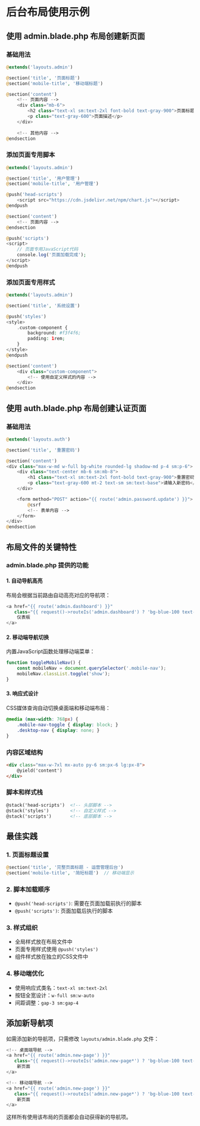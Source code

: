 # 后台布局使用示例

## 使用 admin.blade.php 布局创建新页面

### 基础用法
```php
@extends('layouts.admin')

@section('title', '页面标题')
@section('mobile-title', '移动端标题')

@section('content')
    <!-- 页面内容 -->
    <div class="mb-6">
        <h2 class="text-xl sm:text-2xl font-bold text-gray-900">页面标题</h2>
        <p class="text-gray-600">页面描述</p>
    </div>
    
    <!-- 其他内容 -->
@endsection
```

### 添加页面专用脚本
```php
@extends('layouts.admin')

@section('title', '用户管理')
@section('mobile-title', '用户管理')

@push('head-scripts')
    <script src="https://cdn.jsdelivr.net/npm/chart.js"></script>
@endpush

@section('content')
    <!-- 页面内容 -->
@endsection

@push('scripts')
<script>
    // 页面专用JavaScript代码
    console.log('页面加载完成');
</script>
@endpush
```

### 添加页面专用样式
```php
@extends('layouts.admin')

@section('title', '系统设置')

@push('styles')
<style>
    .custom-component {
        background: #f3f4f6;
        padding: 1rem;
    }
</style>
@endpush

@section('content')
    <div class="custom-component">
        <!-- 使用自定义样式的内容 -->
    </div>
@endsection
```

## 使用 auth.blade.php 布局创建认证页面

### 基础用法
```php
@extends('layouts.auth')

@section('title', '重置密码')

@section('content')
<div class="max-w-md w-full bg-white rounded-lg shadow-md p-4 sm:p-6">
    <div class="text-center mb-6 sm:mb-8">
        <h1 class="text-xl sm:text-2xl font-bold text-gray-900">重置密码</h1>
        <p class="text-gray-600 mt-2 text-sm sm:text-base">请输入新密码</p>
    </div>

    <form method="POST" action="{{ route('admin.password.update') }}">
        @csrf
        <!-- 表单内容 -->
    </form>
</div>
@endsection
```

## 布局文件的关键特性

### admin.blade.php 提供的功能

#### 1. 自动导航高亮
布局会根据当前路由自动高亮对应的导航项：
```php
<a href="{{ route('admin.dashboard') }}" 
   class="{{ request()->routeIs('admin.dashboard') ? 'bg-blue-100 text-blue-700' : 'text-gray-600 hover:text-gray-900' }}">
    仪表板
</a>
```

#### 2. 移动端导航切换
内置JavaScript函数处理移动端菜单：
```javascript
function toggleMobileNav() {
    const mobileNav = document.querySelector('.mobile-nav');
    mobileNav.classList.toggle('show');
}
```

#### 3. 响应式设计
CSS媒体查询自动切换桌面端和移动端布局：
```css
@media (max-width: 768px) {
    .mobile-nav-toggle { display: block; }
    .desktop-nav { display: none; }
}
```

### 内容区域结构
```html
<div class="max-w-7xl mx-auto py-6 sm:px-6 lg:px-8">
    @yield('content')
</div>
```

### 脚本和样式栈
```html
@stack('head-scripts')  <!-- 头部脚本 -->
@stack('styles')        <!-- 自定义样式 -->
@stack('scripts')       <!-- 底部脚本 -->
```

## 最佳实践

### 1. 页面标题设置
```php
@section('title', '完整页面标题 - 运营管理后台')
@section('mobile-title', '简短标题')  // 移动端显示
```

### 2. 脚本加载顺序
- `@push('head-scripts')`: 需要在页面加载前执行的脚本
- `@push('scripts')`: 页面加载后执行的脚本

### 3. 样式组织
- 全局样式放在布局文件中
- 页面专用样式使用 `@push('styles')`
- 组件样式放在独立的CSS文件中

### 4. 移动端优化
- 使用响应式类名：`text-xl sm:text-2xl`
- 按钮全宽设计：`w-full sm:w-auto`
- 间距调整：`gap-3 sm:gap-4`

## 添加新导航项

如需添加新的导航项，只需修改 `layouts/admin.blade.php` 文件：

```php
<!-- 桌面端导航 -->
<a href="{{ route('admin.new-page') }}" 
   class="{{ request()->routeIs('admin.new-page*') ? 'bg-blue-100 text-blue-700' : 'text-gray-600 hover:text-gray-900' }} px-3 py-2 rounded-md text-sm font-medium">
    新页面
</a>

<!-- 移动端导航 -->
<a href="{{ route('admin.new-page') }}" 
   class="{{ request()->routeIs('admin.new-page*') ? 'bg-blue-100 text-blue-700' : 'text-gray-600 hover:text-gray-900 hover:bg-gray-50' }} px-4 py-3 rounded-md text-sm font-medium block">
    新页面
</a>
```

这样所有使用该布局的页面都会自动获得新的导航项。